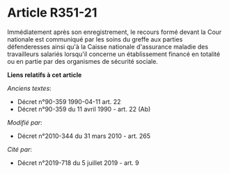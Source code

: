 # Article R351-21

Immédiatement après son enregistrement, le recours formé devant la Cour nationale est communiqué par les soins du greffe aux
parties défenderesses ainsi qu'à la Caisse nationale d'assurance maladie des travailleurs salariés lorsqu'il concerne un
établissement financé en totalité ou en partie par des organismes de sécurité sociale.

**Liens relatifs à cet article**

_Anciens textes_:

  - Décret n°90-359 1990-04-11 art. 22
  - Décret n°90-359 du 11 avril 1990 - art. 22 (Ab)

_Modifié par_:

  - Décret n°2010-344 du 31 mars 2010 - art. 265

_Cité par_:

  - Décret n°2019-718 du 5 juillet 2019 - art. 9
